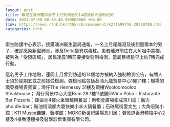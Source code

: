 ```yaml
---
layout: post
title: 離港在澳洲確診男子上月到訪過的14處被納入強制檢測
date: 2021-07-08 00:49:40.000000000 +08:00
link: https://news.rthk.hk/rthk/ch/component/k2/1599716-20210708.htm
categories: rthk
---
```


衞生防護中心表示，接獲澳洲衛生當局通報，一名上月尾離港及後到墨爾本的男子，確診感染新型肺炎，涉及Delta變異病毒株。患者離港前住在大角咀中美樓，被列為「受限區域」，居民凌晨1時前要接受強制檢測，當局目標是早上約7時完成行動。

這名男子工作地點，連同上月曾到訪過的14個地方被納入強制檢測公告，有關人士須於星期五或之前接受檢測。強檢地點包括葵涌九龍貿易中心1座21樓；機場的環亞機場貴賓室；灣仔The Hennessy 31樓及頂樓Wooloomooloo Steakhouse； 灣仔灣景中心大廈Brim 28 1樓11號鋪DiVino Patio - Ristorante Bar Pizzeria；朗豪坊4樓火車頭越南餐室；新都會廣場稻成京川滬；圓方pho.dle.bar；豉油街鴻都大廈快樂小羊火鍋餐廳；石硤尾街愛文生；大角咀聚小館；K11 Musea鏞鏞．藝嚐館；MOKO新世紀廣場念川居；彌敦道香港體檢中心2樓及4樓香港體檢及醫學診斷集團有限公司。
